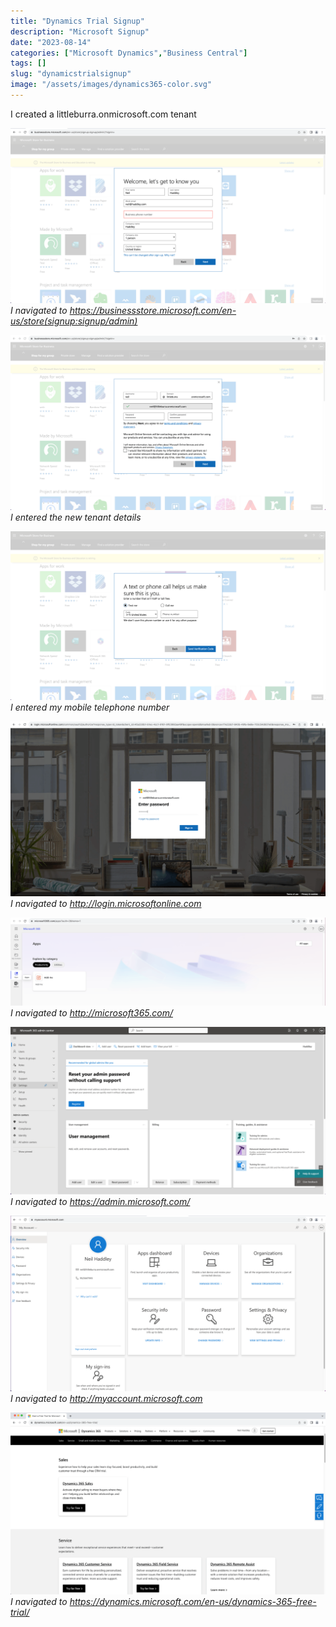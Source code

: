 ```yaml
---
title: "Dynamics Trial Signup"
description: "Microsoft Signup"
date: "2023-08-14"
categories: ["Microsoft Dynamics","Business Central"]
tags: []
slug: "dynamicstrialsignup"
image: "/assets/images/dynamics365-color.svg"
---
```




I created a littleburra.onmicrosoft.com tenant

![](/assets/images/dynamicstrialsignup/screen-shot-2023-08-22-at-7.34.24-am-1836x1023.png)
*I navigated to https://businessstore.microsoft.com/en-us/store(signup:signup/admin)*

![](/assets/images/dynamicstrialsignup/screen-shot-2023-08-22-at-7.37.39-am-1836x1021.png)
*I entered the new tenant details*

![](/assets/images/dynamicstrialsignup/screen-shot-2023-08-22-at-7.38.06-am-1836x981.png)
*I entered my mobile telephone number*

![](/assets/images/dynamicstrialsignup/screen-shot-2023-08-22-at-7.43.01-am-1836x1021.png)
*I navigated to http://login.microsoftonline.com*

![](/assets/images/dynamicstrialsignup/screen-shot-2023-08-22-at-7.43.56-am-1836x517.png)
*I navigated to http://microsoft365.com/*

![](/assets/images/dynamicstrialsignup/screen-shot-2023-08-22-at-7.44.26-am-1836x976.png)
*I navigated to https://admin.microsoft.com/*

![](/assets/images/dynamicstrialsignup/screen-shot-2023-08-22-at-7.47.06-am-1836x1023.png)
*I navigated to http://myaccount.microsoft.com*

![](/assets/images/dynamicstrialsignup/screen-shot-2023-08-22-at-8.01.19-am-1836x1060.png)
*I navigated to https://dynamics.microsoft.com/en-us/dynamics-365-free-trial/*